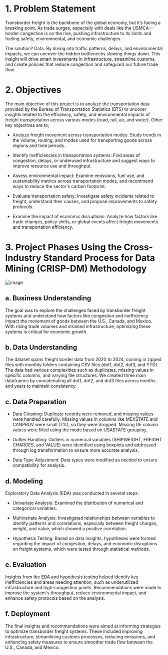 # 1. Problem Statement
Transborder freight is the backbone of the global economy, but it’s facing a breaking point. As trade surges, especially with deals like the USMCA—border congestion is on the rise, pushing infrastructure to its limits and fueling safety, environmental, and economic challenges.

The solution? Data. By diving into traffic patterns, delays, and environmental impacts, we can uncover the hidden bottlenecks slowing things down. This insight will drive smart investments in infrastructure, streamline customs, and create policies that reduce congestion and safeguard our future trade flow.

# 2. Objectives
The main objective of this project is to analyze the transportation data provided by the Bureau of Transportation Statistics (BTS) to uncover insights related to the efficiency, safety, and environmental impacts of freight transportation across various modes (road, rail, air, and water). Other key objectives are to;

- Analyze freight movement across transportation modes: Study trends in the volume, routing, and modes used for transporting goods across regions and time periods.

- Identify inefficiencies in transportation systems: Find areas of congestion, delays, or underused infrastructure and suggest ways to improve resource use and throughput.

- Assess environmental impact: Examine emissions, fuel use, and sustainability metrics across transportation modes, and recommend ways to reduce the sector's carbon footprint.

-  Evaluate transportation safety: Investigate safety incidents related to freight, understand their causes, and propose improvements to safety protocols.

- Examine the impact of economic disruptions: Analyze how factors like trade changes, policy shifts, or global events affect freight movements and transportation efficiency.

# 3. Project Phases Using the Cross-Industry Standard Process for Data Mining (CRISP-DM) Methodology

![image](https://github.com/user-attachments/assets/c178d888-429c-40b0-90ca-39f510155a95)


## a. Business Understanding
The goal was to explore the challenges faced by transborder freight systems and understand how factors like congestion and inefficiency impact the movement of goods between the U.S., Canada, and Mexico. With rising trade volumes and strained infrastructure, optimizing these systems is critical for economic growth.

## b. Data Understanding
The dataset spans freight border data from 2020 to 2024, coming in zipped files with monthly folders containing CSV files (dot1, dot2, dot3, and YTD). The data had various complexities such as duplicates, missing values in specific columns, and varying file structures. We created three main dataframes by concatenating all dot1, dot2, and dot3 files across months and years to maintain consistency.

## c. Data Preparation
- Data Cleaning: Duplicate records were removed, and missing values were handled carefully. Missing values in columns like MEXSTATE and CANPROV were small (7%), so they were dropped. Missing DF column values were filled using the mode based on USASTATE grouping.

- Outlier Handling: Outliers in numerical variables (SHIPWEIGHT, FREIGHT CHARGES, and VALUE) were identified using boxplots and addressed through log transformation to ensure more accurate analysis.
  
- Data Type Adjustment: Data types were modified as needed to ensure compatibility for analysis.

## d. Modeling
Exploratory Data Analysis (EDA) was conducted in several steps:
- Univariate Analysis: Examined the distribution of numerical and categorical variables.
  
- Multivariate Analysis: Investigated relationships between variables to identify patterns and correlations, especially between freight charges, weight, and value, which showed a positive correlation.
  
- Hypothesis Testing: Based on data insights, hypotheses were formed regarding the impact of congestion, delays, and economic disruptions on freight systems, which were tested through statistical methods.

## e. Evaluation
Insights from the EDA and hypothesis testing helped identify key inefficiencies and areas needing attention, such as underutilized infrastructure and high-congestion points.
Recommendations were made to improve the system's throughput, reduce environmental impact, and enhance safety protocols based on the analysis.

## f. Deployment
The final insights and recommendations were aimed at informing strategies to optimize transborder freight systems. These included improving infrastructure, streamlining customs processes, reducing emissions, and enhancing safety measures to ensure smoother trade flow between the U.S., Canada, and Mexico.

